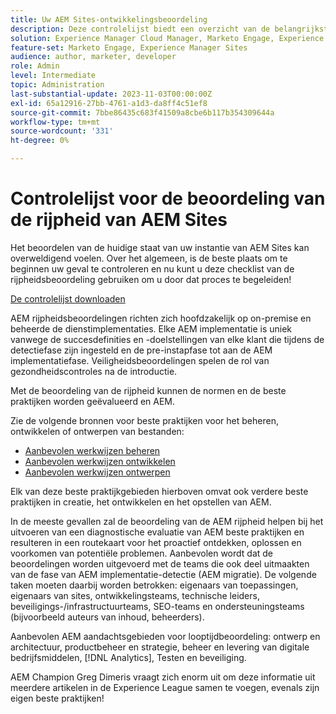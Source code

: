 ```yaml
---
title: Uw AEM Sites-ontwikkelingsbeoordeling
description: Deze controlelijst biedt een overzicht van de belangrijkste vragen die u en uw team moeten beantwoorden wanneer ze de rijpheid van uw AEM Sites-exemplaar evalueren
solution: Experience Manager Cloud Manager, Marketo Engage, Experience Manager Sites
feature-set: Marketo Engage, Experience Manager Sites
audience: author, marketer, developer
role: Admin
level: Intermediate
topic: Administration
last-substantial-update: 2023-11-03T00:00:00Z
exl-id: 65a12916-27bb-4761-a1d3-da8ff4c51ef8
source-git-commit: 7bbe86435c683f41509a8cbe6b117b354309644a
workflow-type: tm+mt
source-wordcount: '331'
ht-degree: 0%

---
```


# Controlelijst voor de beoordeling van de rijpheid van AEM Sites

Het beoordelen van de huidige staat van uw instantie van AEM Sites kan overweldigend voelen. Over het algemeen, is de beste plaats om te beginnen uw geval te controleren en nu kunt u deze checklist van de rijpheidsbeoordeling gebruiken om u door dat proces te begeleiden!

[De controlelijst downloaden](assets/AEM-Sites-Maturity-Assessment.xlsx)

AEM rijpheidsbeoordelingen richten zich hoofdzakelijk op on-premise en beheerde de dienstimplementaties. Elke AEM implementatie is uniek vanwege de succesdefinities en -doelstellingen van elke klant die tijdens de detectiefase zijn ingesteld en de pre-instapfase tot aan de AEM implementatiefase. Veiligheidsbeoordelingen spelen de rol van gezondheidscontroles na de introductie.

Met de beoordeling van de rijpheid kunnen de normen en de beste praktijken worden geëvalueerd en AEM.

Zie de volgende bronnen voor beste praktijken voor het beheren, ontwikkelen of ontwerpen van bestanden:

* [Aanbevolen werkwijzen beheren](https://experienceleague.adobe.com/docs/experience-manager-65/administering/bestpractices/administer-best-practices.html?lang=en)
* [Aanbevolen werkwijzen ontwikkelen](https://experienceleague.adobe.com/docs/experience-manager-65/developing/bestpractices/best-practices.html?lang=en)
* [Aanbevolen werkwijzen ontwerpen](https://experienceleague.adobe.com/docs/experience-manager-65/authoring/authoring/best-practices.html?lang=en)

Elk van deze beste praktijkgebieden hierboven omvat ook verdere beste praktijken in creatie, het ontwikkelen en het opstellen van AEM.

In de meeste gevallen zal de beoordeling van de AEM rijpheid helpen bij het uitvoeren van een diagnostische evaluatie van AEM beste praktijken en resulteren in een routekaart voor het proactief ontdekken, oplossen en voorkomen van potentiële problemen. Aanbevolen wordt dat de beoordelingen worden uitgevoerd met de teams die ook deel uitmaakten van de fase van AEM implementatie-detectie (AEM migratie). De volgende taken moeten daarbij worden betrokken: eigenaars van toepassingen, eigenaars van sites, ontwikkelingsteams, technische leiders, beveiligings-/infrastructuurteams, SEO-teams en ondersteuningsteams (bijvoorbeeld auteurs van inhoud, beheerders).

Aanbevolen AEM aandachtsgebieden voor looptijdbeoordeling: ontwerp en architectuur, productbeheer en strategie, beheer en levering van digitale bedrijfsmiddelen, [!DNL Analytics], Testen en beveiliging.

AEM Champion Greg Dimeris vraagt zich enorm uit om deze informatie uit meerdere artikelen in de Experience League samen te voegen, evenals zijn eigen beste praktijken!
